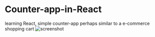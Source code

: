 # Counter-app-in-React
learning React, simple counter-app perhaps similar to a e-commerce shopping cart
![screenshot](https://user-images.githubusercontent.com/69147419/115995130-4ee4c080-a5da-11eb-8f91-32fad57cec0f.png)
